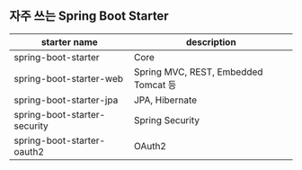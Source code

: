 ## 자주 쓰는 Spring Boot Starter
starter name | description
--- | ---
spring-boot-starter | Core
spring-boot-starter-web | Spring MVC, REST, Embedded Tomcat 등
spring-boot-starter-jpa | JPA, Hibernate
spring-boot-starter-security | Spring Security
spring-boot-starter-oauth2 | OAuth2
